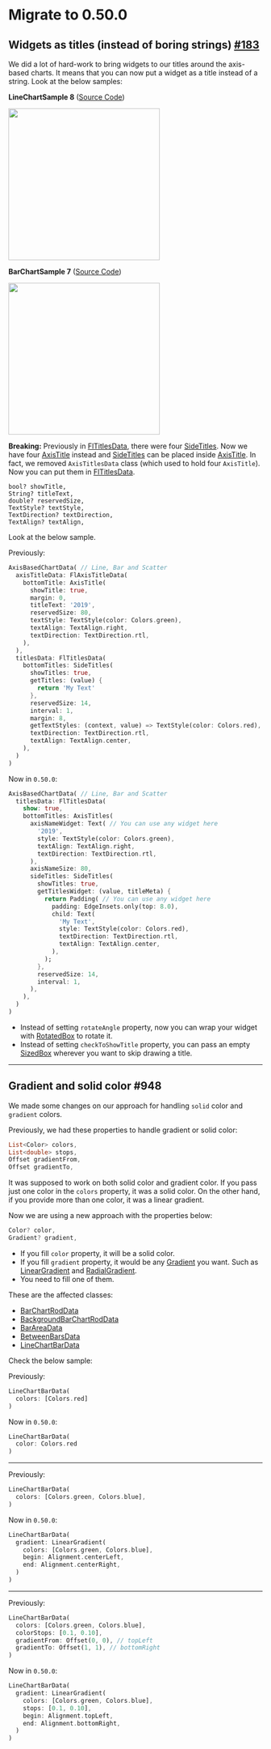 # Migrate to 0.50.0

## Widgets as titles (instead of boring strings) [#183](https://github.com/imaNNeo/fl_chart/issues/183)
We did a lot of hard-work to bring widgets to our titles around the axis-based charts.
It means that you can now put a widget as a title instead of a string.
Look at the below samples:

**LineChartSample 8** ([Source Code](https://github.com/imaNNeo/fl_chart/blob/master/example/lib/line_chart/samples/line_chart_sample8.dart))

<img src="https://github.com/imaNNeo/fl_chart/raw/master/repo_files/images/line_chart/line_chart_sample_8.png" width="300" >

**BarChartSample 7** ([Source Code](https://github.com/imaNNeo/fl_chart/blob/master/example/lib/bar_chart/samples/bar_chart_sample7.dart))

<img src="https://github.com/imaNNeo/fl_chart/raw/master/repo_files/images/bar_chart/bar_chart_sample_7.gif" width="300" >

**Breaking:**
Previously in [FlTitlesData](https://github.com/imaNNeo/fl_chart/blob/master/repo_files/documentations/base_chart.md#FlTitlesData), there were four [SideTitles](https://github.com/imaNNeo/fl_chart/blob/master/repo_files/documentations/base_chart.md#sidetitles). Now we have four [AxisTitle](https://github.com/imaNNeo/fl_chart/blob/master/repo_files/documentations/base_chart.md#axistitle) instead and [SideTitles](https://github.com/imaNNeo/fl_chart/blob/master/repo_files/documentations/base_chart.md#sidetitles) can be placed inside [AxisTitle](https://github.com/imaNNeo/fl_chart/blob/master/repo_files/documentations/base_chart.md#AxisTitle).
In fact, we removed `AxisTitlesData` class (which used to hold four `AxisTitle`). Now you can put them in [FlTitlesData](https://github.com/imaNNeo/fl_chart/blob/master/repo_files/documentations/base_chart.md#fltitlesdata).

    bool? showTitle,
    String? titleText,
    double? reservedSize,
    TextStyle? textStyle,
    TextDirection? textDirection,
    TextAlign? textAlign,

Look at the below sample.

Previously:
```dart
AxisBasedChartData( // Line, Bar and Scatter
  axisTitleData: FlAxisTitleData(
    bottomTitle: AxisTitle(
      showTitle: true,
      margin: 0,
      titleText: '2019',
      reservedSize: 80,
      textStyle: TextStyle(color: Colors.green),
      textAlign: TextAlign.right,
      textDirection: TextDirection.rtl,
    ),
  ),
  titlesData: FlTitlesData(
    bottomTitles: SideTitles(
      showTitles: true,
      getTitles: (value) {
        return 'My Text'
      },
      reservedSize: 14,
      interval: 1,
      margin: 8,
      getTextStyles: (context, value) => TextStyle(color: Colors.red),
      textDirection: TextDirection.rtl,
      textAlign: TextAlign.center,
    ),
  )
)
```

Now in `0.50.0`:
```dart
AxisBasedChartData( // Line, Bar and Scatter
  titlesData: FlTitlesData(
    show: true,
    bottomTitles: AxisTitles(
      axisNameWidget: Text( // You can use any widget here
        '2019',
        style: TextStyle(color: Colors.green),
        textAlign: TextAlign.right,
        textDirection: TextDirection.rtl,
      ),
      axisNameSize: 80,
      sideTitles: SideTitles(
        showTitles: true,
        getTitlesWidget: (value, titleMeta) {
          return Padding( // You can use any widget here
            padding: EdgeInsets.only(top: 8.0),
            child: Text(
              'My Text',
              style: TextStyle(color: Colors.red),
              textDirection: TextDirection.rtl,
              textAlign: TextAlign.center,
            ),
          );
        },
        reservedSize: 14,
        interval: 1,
      ),
    ),
  )
)
```

* Instead of setting `rotateAngle` property, now you can wrap your widget with [RotatedBox](https://api.flutter.dev/flutter/widgets/RotatedBox-class.html) to rotate it.
* Instead of setting `checkToShowTitle` property, you can pass an empty [SizedBox](https://api.flutter.dev/flutter/widgets/SizedBox-class.html) wherever you want to skip drawing a title.

-----

## Gradient and solid color #948
We made some changes on our approach for handling `solid` color and `gradient` colors.

Previously, we had these properties to handle gradient or solid color:
```dart
List<Color> colors,
List<double> stops,
Offset gradientFrom,
Offset gradientTo,
```
It was supposed to work on both solid color and gradient color. 
If you pass just one color in the `colors` property, it was a solid color. 
On the other hand, if you provide more than one color, it was a linear gradient.

Now we are using a new approach with the properties below:
```dart
Color? color,
Gradient? gradient,
```

* If you fill `color` property, it will be a solid color.
* If you fill `gradient` property, it would be any [Gradient](https://api.flutter.dev/flutter/dart-ui/Gradient-class.html) you want. Such as [LinearGradient](https://api.flutter.dev/flutter/painting/LinearGradient-class.html) and [RadialGradient](https://api.flutter.dev/flutter/painting/RadialGradient-class.html).
* You need to fill one of them.

These are the affected classes:
* [BarChartRodData](https://github.com/imaNNeo/fl_chart/blob/master/repo_files/documentations/bar_chart.md#barchartroddata)
* [BackgroundBarChartRodData](https://github.com/imaNNeo/fl_chart/blob/master/repo_files/documentations/bar_chart.md#backgroundbarchartroddata)
* [BarAreaData](https://github.com/imaNNeo/fl_chart/blob/master/repo_files/documentations/line_chart.md#BarAreaData)
* [BetweenBarsData](https://github.com/imaNNeo/fl_chart/blob/master/repo_files/documentations/line_chart.md#betweenbarsdata)
* [LineChartBarData](https://github.com/imaNNeo/fl_chart/blob/master/repo_files/documentations/line_chart.md#linechartbardata)

Check the below sample:

Previously:
```dart
LineChartBarData(
  colors: [Colors.red]
)
```

Now in `0.50.0`:
```dart
LineChartBarData(
  color: Colors.red
)
```
-----
Previously:
```dart
LineChartBarData(
  colors: [Colors.green, Colors.blue],
)
```

Now in `0.50.0`:
```dart
LineChartBarData(
  gradient: LinearGradient(
    colors: [Colors.green, Colors.blue],
    begin: Alignment.centerLeft,
    end: Alignment.centerRight,
  )
)
```
-----
Previously:
```dart
LineChartBarData(
  colors: [Colors.green, Colors.blue],
  colorStops: [0.1, 0.10],
  gradientFrom: Offset(0, 0), // topLeft
  gradientTo: Offset(1, 1), // bottomRight
)
```

Now in `0.50.0`:
```dart
LineChartBarData(
  gradient: LinearGradient(
    colors: [Colors.green, Colors.blue],
    stops: [0.1, 0.10],
    begin: Alignment.topLeft,
    end: Alignment.bottomRight,
  )
)
```